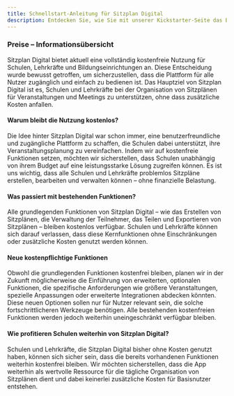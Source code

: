 ```yaml
---
title: Schnellstart-Anleitung für Sitzplan Digital
description: Entdecken Sie, wie Sie mit unserer Kickstarter-Seite das Beste aus Sitzplan Digital herausholen. Lernen Sie, wie Sie die Plattform optimal nutzen, um Ihre Veranstaltungen erfolgreich zu gestalten und Unterstützung für Ihr Projekt zu erhalten.
---
```


### **Preise – Informationsübersicht**

Sitzplan Digital bietet aktuell eine vollständig kostenfreie Nutzung für Schulen, Lehrkräfte und Bildungseinrichtungen an. Diese Entscheidung wurde bewusst getroffen, um sicherzustellen, dass die Plattform für alle Nutzer zugänglich und einfach zu bedienen ist. Das Hauptziel von Sitzplan Digital ist es, Schulen und Lehrkräfte bei der Organisation von Sitzplänen für Veranstaltungen und Meetings zu unterstützen, ohne dass zusätzliche Kosten anfallen.

#### **Warum bleibt die Nutzung kostenlos?**
Die Idee hinter Sitzplan Digital war schon immer, eine benutzerfreundliche und zugängliche Plattform zu schaffen, die Schulen dabei unterstützt, ihre Veranstaltungsplanung zu vereinfachen. Indem wir auf kostenfreie Funktionen setzen, möchten wir sicherstellen, dass Schulen unabhängig von ihrem Budget auf eine leistungsstarke Lösung zugreifen können. Es ist uns wichtig, dass alle Schulen und Lehrkräfte problemlos Sitzpläne erstellen, bearbeiten und verwalten können – ohne finanzielle Belastung.

#### **Was passiert mit bestehenden Funktionen?**
Alle grundlegenden Funktionen von Sitzplan Digital – wie das Erstellen von Sitzplänen, die Verwaltung der Teilnehmer, das Teilen und Exportieren von Sitzplänen – bleiben kostenlos verfügbar. Schulen und Lehrkräfte können sich darauf verlassen, dass diese Kernfunktionen ohne Einschränkungen oder zusätzliche Kosten genutzt werden können.

#### **Neue kostenpflichtige Funktionen**
Obwohl die grundlegenden Funktionen kostenfrei bleiben, planen wir in der Zukunft möglicherweise die Einführung von erweiterten, optionalen Funktionen, die spezifische Anforderungen wie größere Veranstaltungen, spezielle Anpassungen oder erweiterte Integrationen abdecken könnten. Diese neuen Optionen sollen nur für Nutzer relevant sein, die solche fortschrittlicheren Werkzeuge benötigen. Alle bestehenden kostenfreien Funktionen werden jedoch weiterhin uneingeschränkt verfügbar bleiben.

#### **Wie profitieren Schulen weiterhin von Sitzplan Digital?**
Schulen und Lehrkräfte, die Sitzplan Digital bisher ohne Kosten genutzt haben, können sich sicher sein, dass die bereits vorhandenen Funktionen weiterhin kostenfrei bleiben. Wir möchten sicherstellen, dass die App weiterhin als wertvolle Ressource für die tägliche Organisation von Sitzplänen dient und dabei keinerlei zusätzliche Kosten für Basisnutzer entstehen.
